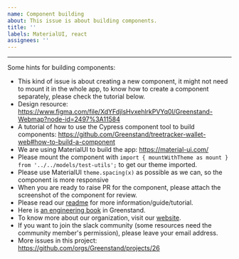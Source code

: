 ```yaml
---
name: Component building
about: This issue is about building components.
title: ''
labels: MaterialUI, react
assignees: ''
---
```


---

Some hints for building components:

- This kind of issue is about creating a new component, it might not need to mount it in the whole app, to know how to create a component separately, please check the tutorial below.
- Design resource: https://www.figma.com/file/XdYFdjlsHvxehlrkPVYq0l/Greenstand-Webmap?node-id=2497%3A11584
- A tutorial of how to use the Cypress component tool to build components:
  https://github.com/Greenstand/treetracker-wallet-web#how-to-build-a-component
- We are using MaterialUI to build the app: https://material-ui.com/
- Please mount the component with `import { mountWithTheme as mount } from '../../models/test-utils';` to get our theme imported.
- Please use MaterialUI `theme.spacing(x)` as possible as we can, so the component is more responsive
- When you are ready to raise PR for the component, please attach the screenshot of the component for review.
- Please read our [readme](https://github.com/Greenstand/treetracker-web-map-client#treetracker-web) for more information/guide/tutorial.
- Here is [an engineering book](https://greenstand.gitbook.io/engineering/) in Greenstand.
- To know more about our organization, visit our [website](https://greenstand.org).
- If you want to join the slack community (some resources need the community member's permission), please leave your email address.
- More issues in this project: https://github.com/orgs/Greenstand/projects/26
